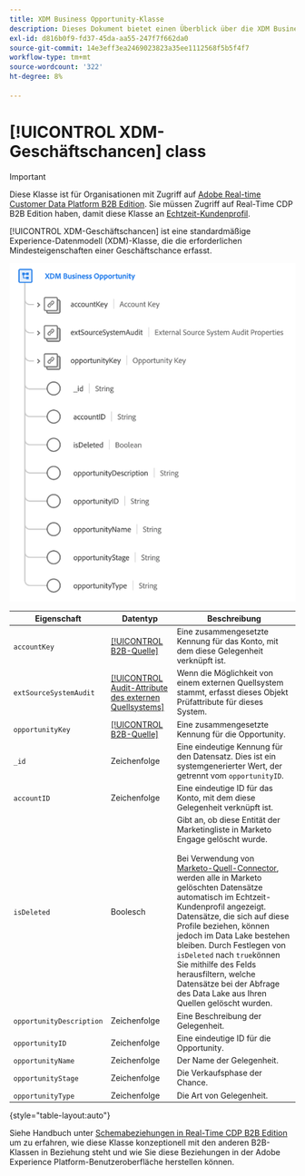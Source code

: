 ```yaml
---
title: XDM Business Opportunity-Klasse
description: Dieses Dokument bietet einen Überblick über die XDM Business Opportunity-Klasse im Experience-Datenmodell (XDM).
exl-id: d816b0f9-fd37-45da-aa55-247f7f662da0
source-git-commit: 14e3eff3ea2469023823a35ee1112568f5b5f4f7
workflow-type: tm+mt
source-wordcount: '322'
ht-degree: 8%

---
```


# [!UICONTROL XDM-Geschäftschancen] class

>[!IMPORTANT]
>
>Diese Klasse ist für Organisationen mit Zugriff auf [Adobe Real-time Customer Data Platform B2B Edition](../../../rtcdp/b2b-overview.md). Sie müssen Zugriff auf Real-Time CDP B2B Edition haben, damit diese Klasse an [Echtzeit-Kundenprofil](../../../profile/home.md).

[!UICONTROL XDM-Geschäftschancen] ist eine standardmäßige Experience-Datenmodell (XDM)-Klasse, die die erforderlichen Mindesteigenschaften einer Geschäftschance erfasst.

![Die Struktur der XDM Business Opportunity-Klasse, wie sie in der Benutzeroberfläche angezeigt wird](../../images/classes/b2b/business-opportunity.png)

| Eigenschaft | Datentyp | Beschreibung |
| --- | --- | --- |
| `accountKey` | [[!UICONTROL B2B-Quelle]](../../data-types/b2b-source.md) | Eine zusammengesetzte Kennung für das Konto, mit dem diese Gelegenheit verknüpft ist. |
| `extSourceSystemAudit` | [[!UICONTROL Audit-Attribute des externen Quellsystems]](../../data-types/external-source-system-audit-attributes.md) | Wenn die Möglichkeit von einem externen Quellsystem stammt, erfasst dieses Objekt Prüfattribute für dieses System. |
| `opportunityKey` | [[!UICONTROL B2B-Quelle]](../../data-types/b2b-source.md) | Eine zusammengesetzte Kennung für die Opportunity. |
| `_id` | Zeichenfolge | Eine eindeutige Kennung für den Datensatz. Dies ist ein systemgenerierter Wert, der getrennt vom `opportunityID`. |
| `accountID` | Zeichenfolge | Eine eindeutige ID für das Konto, mit dem diese Gelegenheit verknüpft ist. |
| `isDeleted` | Boolesch | Gibt an, ob diese Entität der Marketingliste in Marketo Engage gelöscht wurde.<br><br>Bei Verwendung von [Marketo-Quell-Connector](../../../sources/connectors/adobe-applications/marketo/marketo.md), werden alle in Marketo gelöschten Datensätze automatisch im Echtzeit-Kundenprofil angezeigt. Datensätze, die sich auf diese Profile beziehen, können jedoch im Data Lake bestehen bleiben. Durch Festlegen von `isDeleted` nach `true`können Sie mithilfe des Felds herausfiltern, welche Datensätze bei der Abfrage des Data Lake aus Ihren Quellen gelöscht wurden. |
| `opportunityDescription` | Zeichenfolge | Eine Beschreibung der Gelegenheit. |
| `opportunityID` | Zeichenfolge | Eine eindeutige ID für die Opportunity. |
| `opportunityName` | Zeichenfolge | Der Name der Gelegenheit. |
| `opportunityStage` | Zeichenfolge | Die Verkaufsphase der Chance. |
| `opportunityType` | Zeichenfolge | Die Art von Gelegenheit. |

{style=&quot;table-layout:auto&quot;}

Siehe Handbuch unter [Schemabeziehungen in Real-Time CDP B2B Edition](../../tutorials/relationship-b2b.md) um zu erfahren, wie diese Klasse konzeptionell mit den anderen B2B-Klassen in Beziehung steht und wie Sie diese Beziehungen in der Adobe Experience Platform-Benutzeroberfläche herstellen können.
